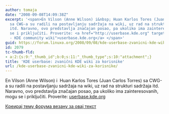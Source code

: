 ```yaml
---
author: tomaja
date: "2008-09-08T14:09:38Z"
excerpt: '<span>En Vilson (Anne Wilson) i&nbsp; Huan Karlos Tores (Juan Carlos Torres)
  sa CWG-a su radili na postavljanju sadržaja na wiki, uz rad na strukturi sadržaja
  itd. Naravno, ovo predstavlja značajan posao, pa ukoliko ima zainteresovanih, mogu
  se i priključiti. Proverite: <a href="http://userbase.kde.org" target="_blank" title="Userbase
  - KDE community wiki">userbase.kde.org</a> </span>'
guid: https://forum.linuxo.org/2008/09/08/kde-userbase-zvanicni-kde-wiki-za-korisnike/
id: 2079
tc-thumb-fld:
- a:2:{s:9:"_thumb_id";b:0;s:11:"_thumb_type";s:10:"attachment";}
title: 'KDE userbase: zvanični KDE wiki za korisnike'
url: /kde-userbase-zvanicni-kde-wiki-za-korisnike/
---
```

<span>En Vilson (Anne Wilson) i&nbsp; Huan Karlos Tores (Juan Carlos Torres) sa CWG-a su radili na postavljanju sadržaja na wiki, uz rad na strukturi sadržaja itd. Naravno, ovo predstavlja značajan posao, pa ukoliko ima zainteresovanih, mogu se i priključiti. Proverite: <a href="http://userbase.kde.org" target="_blank" title="Userbase - KDE community wiki">userbase.kde.org</a> </span><!--break-->

[Креирај тему форума везану за овај текст](https://linuxo.org/nova-tema-na-forumu/?se_pid=2079)